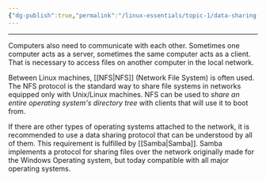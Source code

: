 ```yaml
---
{"dg-publish":true,"permalink":"/linux-essentials/topic-1/data-sharing-need-more-info/","noteIcon":""}
---
```


---
Computers also need to communicate with each other. Sometimes one computer acts as a server, sometimes the same computer acts as a client. That is necessary to access files on another computer in the local network.

Between Linux machines, [[NFS\|NFS]] (Network File System) is often used. The NFS protocol is the standard way to share file systems in networks equipped only with Unix/Linux machines.
NFS can be used to _share an entire operating system's directory tree_ with clients that will use it to boot from.

If there are other types of operating systems attached to the network, it is recommended to use a data sharing protocol that can be understood by all of them. This requirement is fulfilled by [[Samba\|Samba]]. Samba implements a protocol for sharing files over the network originally made for the Windows Operating system, but today compatible with all major operating systems.